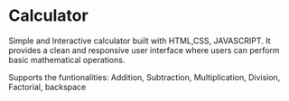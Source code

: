 # Calculator

Simple and Interactive calculator built with HTML,CSS, JAVASCRIPT. It provides a clean and responsive user interface where users can perform basic mathematical operations.

Supports the funtionalities:
    Addition,
    Subtraction,
    Multiplication,
    Division,
    Factorial,
    backspace
